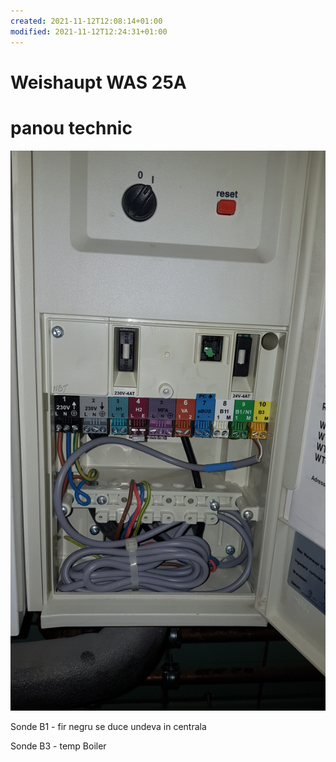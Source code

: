 ```yaml
---
created: 2021-11-12T12:08:14+01:00
modified: 2021-11-12T12:24:31+01:00
---
```


# Weishaupt  WAS 25A

# panou technic

![img](./78b7e43eb9ac75737bd3bc16e312dd23.jpg)

Sonde B1 - fir negru se duce undeva in centrala

Sonde B3 - temp Boiler
